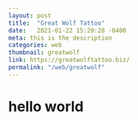 ```yaml
---
layout: post
title:  "Great Wolf Tattoo"
date:   2021-01-22 15:29:28 -0400
meta: this is the description
categories: web
thumbnail: greatwolf
link: https://greatwolftattoo.biz/
permalink: "/web/greatwolf"
---
```

# hello world
